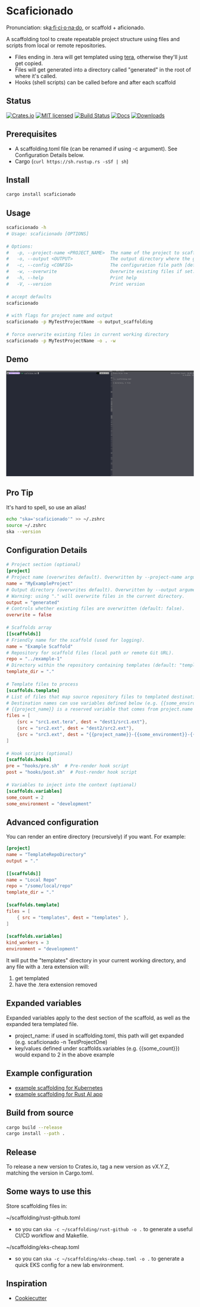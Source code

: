 # Scaficionado

Pronunciation: sk[a·fi·ci·o·na·do](https://www.oxfordlearnersdictionaries.com/us/definition/english/aficionado), or scaffold + aficionado.

A scaffolding tool to create repeatable project structure using files and scripts from local or remote repositories.

- Files ending in .tera will get templated using [tera](https://keats.github.io/tera/), otherwise they'll just get copied.
- Files will get generated into a directory called "generated" in the root of where it's called.
- Hooks (shell scripts) can be called before and after each scaffold

## Status

[![Crates.io][crates-badge]][crates-url]
[![MIT licensed][mit-badge]][mit-url]
[![Build Status][actions-badge]][actions-url]
[![Docs][docsrs-badge]][docsrs-url]
[![Downloads][downloads-badge]][downloads-url]


[crates-badge]: https://img.shields.io/crates/v/scaficionado.svg
[crates-url]: https://crates.io/crates/scaficionado
[mit-badge]: https://img.shields.io/badge/license-MIT-blue.svg
[mit-url]: https://github.com/hortonew/scaficionado/blob/main/LICENSE
[actions-badge]: https://github.com/hortonew/scaficionado/actions/workflows/release.yml/badge.svg
[actions-url]: https://github.com/hortonew/scaficionado/actions
[docsrs-badge]: https://docs.rs/scaficionado/badge.svg
[docsrs-url]: https://docs.rs/scaficionado/latest/scaficionado/
[downloads-badge]: https://img.shields.io/crates/d/scaficionado.svg
[downloads-url]: https://crates.io/crates/scaficionado

## Prerequisites

- A scaffolding.toml file (can be renamed if using -c argument).  See Configuration Details below.
- Cargo (`curl https://sh.rustup.rs -sSf | sh`)

## Install

```sh
cargo install scaficionado
```

## Usage

```sh
scaficionado -h
# Usage: scaficionado [OPTIONS]

# Options:
#   -p, --project-name <PROJECT_NAME>  The name of the project to scaffold.  Overwrites project_name set in configuration file [default: MyExampleProject]
#   -o, --output <OUTPUT>              The output directory where the generated files will be placed.  Overwrites output set in configuration file [default: generated]
#   -c, --config <CONFIG>              The configuration file path [default: scaffolding.toml]
#   -w, --overwrite                    Overwrite existing files if set. [default: false].  Overwrites overwrite=false set in configuration file
#   -h, --help                         Print help
#   -V, --version                      Print version

# accept defaults
scaficionado

# with flags for project name and output
scaficionado -p MyTestProjectName -o output_scaffolding

# force overwrite existing files in current working directory
scaficionado -p MyTestProjectName -o . -w
```

## Demo

![Scaficionado](/images/scaficionado.gif)

## Pro Tip

It's hard to spell, so use an alias!

```sh
echo "ska='scaficionado'" >> ~/.zshrc
source ~/.zshrc
ska --version
```


## Configuration Details

```toml
# Project section (optional)
[project]
# Project name (overwrites default). Overwritten by --project-name argument.
name = "MyExampleProject"
# Output directory (overwrites default). Overwritten by --output argument.
# Warning: using "." will overwrite files in the current directory.
output = "generated"
# Controls whether existing files are overwritten (default: false).
overwrite = false

# Scaffolds array
[[scaffolds]]
# Friendly name for the scaffold (used for logging).
name = "Example Scaffold"
# Repository for scaffold files (local path or remote Git URL).
repo = "../example-1"
# Directory within the repository containing templates (default: "templates").
template_dir = "."

# Template files to process
[scaffolds.template]
# List of files that map source repository files to templated destination files in the output location.
# Destination names can use variables defined below (e.g. {{some_environment}}-{{some_count}}).
# {{project_name}} is a reserved variable that comes from project.name (see above).
files = [
    {src = "src1.ext.tera", dest = "dest1/src1.ext"},
    {src = "src2.ext", dest = "dest2/src2.ext"},
    {src = "src3.ext", dest = "{{project_name}}-{{some_environment}}-{{some_count}}/dest3/src3.ext"},
]

# Hook scripts (optional)
[scaffolds.hooks]
pre = "hooks/pre.sh"  # Pre-render hook script
post = "hooks/post.sh"  # Post-render hook script

# Variables to inject into the context (optional)
[scaffolds.variables]
some_count = 2
some_environment = "development"
```

## Advanced configuration

You can render an entire directory (recursively) if you want.  For example:

```toml
[project]
name = "TemplateRepoDirectory"
output = "."

[[scaffolds]]
name = "Local Repo"
repo = "/some/local/repo"
template_dir = "."

[scaffolds.template]
files = [
    { src = "templates", dest = "templates" },
]

[scaffolds.variables]
kind_workers = 3
environment = "development"
```

It will put the "templates" directory in your current working directory, and any file with a .tera extension will:

1. get templated
2. have the .tera extension removed

## Expanded variables

Expanded variables apply to the dest section of the scaffold, as well as the expanded tera templated file.

- project_name: if used in scaffolding.toml, this path will get expanded (e.g. scaficionado -n TestProjectOne)
- key/values defined under scaffolds.variables (e.g. {{some_count}}) would expand to 2 in the above example

## Example configuration

- [example scaffolding for Kubernetes](examples/scaffolding.toml)
- [example scaffolding for Rust AI app](examples/scaffolding-rust-ai.toml)

## Build from source

```sh
cargo build --release
cargo install --path .
```

## Release

To release a new version to Crates.io, tag a new version as vX.Y.Z, matching the version in Cargo.toml.

## Some ways to use this

Store scaffolding files in:

~/scaffolding/rust-github.toml

- so you can `ska -c ~/scaffolding/rust-github -o .` to generate a useful CI/CD workflow and Makefile.

~/scaffolding/eks-cheap.toml

- so you can `ska -c ~/scaffolding/eks-cheap.toml -o .` to generate a quick EKS config for a new lab environment.


## Inspiration

- [Cookiecutter](https://cookiecutter.readthedocs.io/)

